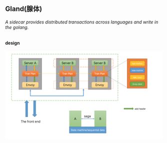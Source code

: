 ## Gland(腺体)

###### A sidecar provides distributed transactions across languages and write in the golang.

#### design

![architecture design](doc/image/architecture-design.png)
